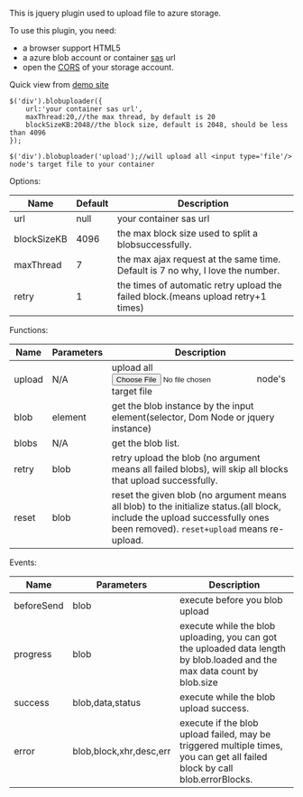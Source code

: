 This is jquery plugin used to upload file to azure storage. 

To use this plugin, you need:

+ a browser support HTML5
+ a azure blob account or container [sas](http://www.orcame.com/blog/2013/12/29/windows-azure-sas-introduce/) url
+ open the [CORS](http://blogs.msdn.com/b/windowsazurestorage/archive/2013/11/27/windows-azure-storage-release-introducing-cors-json-minute-metrics-and-more.aspx) of your storage account.


Quick view from [demo site](http://www.orcame.com/jquery-blobuploader)


	$('div').blobuploader({
		url:'your container sas url',
		maxThread:20,//the max thread, by default is 20
		blockSizeKB:2048//the block size, default is 2048, should be less than 4096
	});

	$('div').blobuploader('upload');//will upload all <input type='file'/> node's target file to your container


Options:

Name|Default|Description
---|---|---
url|null|your container sas url
blockSizeKB|4096|the max block size used to split a blobsuccessfully.
maxThread|7|the max ajax request at the same time. Default is 7 no why, I love the number.
retry|1|the times of automatic retry upload the failed block.(means upload retry+1 times)


Functions:

Name|Parameters|Description
---|---|---
upload|N/A|upload all <input type='file'/> node's target file
blob|element|get the blob instance by the input element(selector, Dom Node or jquery instance)
blobs|N/A|get the blob list.
retry|blob|retry upload the blob (no argument means all failed blobs), will skip all blocks that upload successfully.
reset|blob|reset the given blob (no argument means all blob) to the initialize status.(all block, include the upload successfully ones been removed). `reset+upload` means re-upload.

Events:

Name|Parameters|Description
---|---|---
beforeSend|blob|execute before you blob upload
progress|blob|execute while the blob uploading, you can got the uploaded data length by blob.loaded and the max data count by blob.size
success|blob,data,status|execute while the blob upload success.
error|blob,block,xhr,desc,err|execute if the blob upload failed, may be triggered multiple times, you can get all failed block by call blob.errorBlocks.

